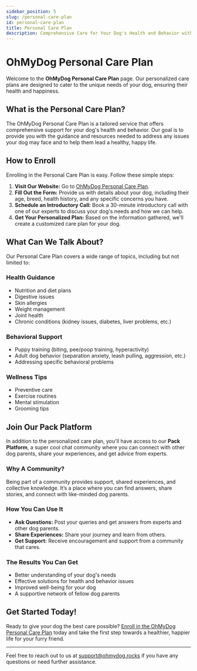 ```yaml
---
sidebar_position: 5
slug: /personal-care-plan
id: personal-care-plan
title: Personal Care Plan
description: Comprehensive Care for Your Dog's Health and Behavior with Personal Attention from Sunny Luthra
---
```


# OhMyDog Personal Care Plan

Welcome to the **OhMyDog Personal Care Plan** page. Our personalized care plans are designed to cater to the unique needs of your dog, ensuring their health and happiness.

## What is the Personal Care Plan?

The OhMyDog Personal Care Plan is a tailored service that offers comprehensive support for your dog's health and behavior. Our goal is to provide you with the guidance and resources needed to address any issues your dog may face and to help them lead a healthy, happy life.

## How to Enroll

Enrolling in the Personal Care Plan is easy. Follow these simple steps:

1. **Visit Our Website:** Go to [OhMyDog Personal Care Plan](https://ohmydog.rocks/care).
2. **Fill Out the Form:** Provide us with details about your dog, including their age, breed, health history, and any specific concerns you have.
3. **Schedule an Introductory Call:** Book a 30-minute introductory call with one of our experts to discuss your dog's needs and how we can help.
4. **Get Your Personalized Plan:** Based on the information gathered, we'll create a customized care plan for your dog.

## What Can We Talk About?

Our Personal Care Plan covers a wide range of topics, including but not limited to:

### Health Guidance
- Nutrition and diet plans
- Digestive issues
- Skin allergies
- Weight management
- Joint health
- Chronic conditions (kidney issues, diabetes, liver problems, etc.)

### Behavioral Support
- Puppy training (biting, pee/poop training, hyperactivity)
- Adult dog behavior (separation anxiety, leash pulling, aggression, etc.)
- Addressing specific behavioral problems

### Wellness Tips
- Preventive care
- Exercise routines
- Mental stimulation
- Grooming tips

## Join Our Pack Platform

In addition to the personalized care plan, you'll have access to our **Pack Platform**, a super cool chat community where you can connect with other dog parents, share your experiences, and get advice from experts.

### Why A Community?

Being part of a community provides support, shared experiences, and collective knowledge. It’s a place where you can find answers, share stories, and connect with like-minded dog parents.

### How You Can Use It

- **Ask Questions:** Post your queries and get answers from experts and other dog parents.
- **Share Experiences:** Share your journey and learn from others.
- **Get Support:** Receive encouragement and support from a community that cares.

### The Results You Can Get

- Better understanding of your dog's needs
- Effective solutions for health and behavior issues
- Improved well-being for your dog
- A supportive network of fellow dog parents

## Get Started Today!

Ready to give your dog the best care possible? [Enroll in the OhMyDog Personal Care Plan](https://ohmydog.rocks/care) today and take the first step towards a healthier, happier life for your furry friend.

---

Feel free to reach out to us at [support@ohmydog.rocks](mailto:support@ohmydog.rocks) if you have any questions or need further assistance.





